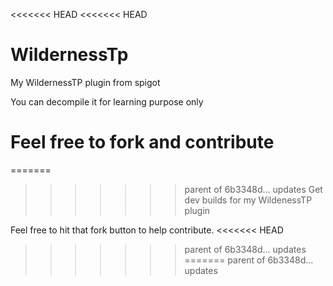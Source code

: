 <<<<<<< HEAD
<<<<<<< HEAD
# WildernessTp
My WildernessTP plugin from spigot

You can decompile it for learning purpose only

Feel free to fork and contribute 
=======
=======
>>>>>>> parent of 6b3348d... updates
Get dev builds for my WildenessTP plugin



Feel free to hit that fork button to help contribute.
<<<<<<< HEAD
>>>>>>> parent of 6b3348d... updates
=======
>>>>>>> parent of 6b3348d... updates
